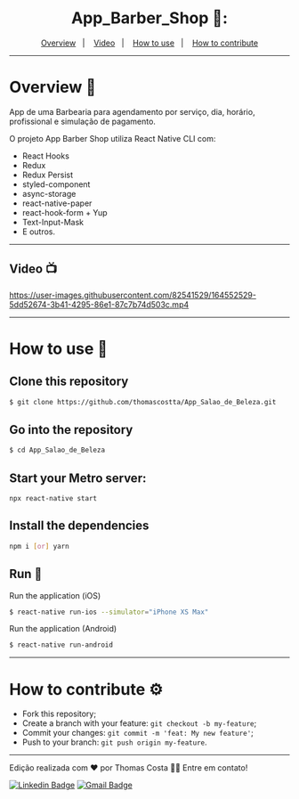 <h1 align="center">
  App_Barber_Shop 📑:
</h1>

<div align="center"></div>
  
<p align="center">
  <a href="#overview-book">Overview</a>&nbsp;&nbsp;&nbsp;|&nbsp;&nbsp;&nbsp;
  <a href="#video-tv">Video</a>&nbsp;&nbsp;&nbsp;|&nbsp;&nbsp;&nbsp;
  <a href="#how-to-use-toolbox">How to use</a>&nbsp;&nbsp;&nbsp;|&nbsp;&nbsp;&nbsp;
  <a href="#how-to-contribute-gear">How to contribute</a>
</p>

---------------------------

# Overview :book:
 <p>
  App de uma Barbearia para agendamento por serviço, dia, horário, profissional e simulação de pagamento.

  O projeto App Barber Shop utiliza React Native CLI com:
- React Hooks
- Redux
- Redux Persist
- styled-component
- async-storage
- react-native-paper
- react-hook-form + Yup
- Text-Input-Mask
- E outros.
 </p>

---------------------------

## Video :tv:

https://user-images.githubusercontent.com/82541529/164552529-5dd52674-3b41-4295-86e1-87c7b74d503c.mp4

---------------------------

# How to use :toolbox:

## Clone this repository
```bash
$ git clone https://github.com/thomascostta/App_Salao_de_Beleza.git
```
## Go into the repository
```bash
$ cd App_Salao_de_Beleza
```
## Start your Metro server:
`npx react-native start`

## Install the dependencies
```bash
npm i [or] yarn
```
  
## Run :iphone:
Run the application (iOS)
```bash
$ react-native run-ios --simulator="iPhone XS Max"
```
Run the application (Android)
```bash
$ react-native run-android
```
---

# How to contribute :gear:
- Fork this repository;
- Create a branch with your feature: `git checkout -b my-feature`;
- Commit your changes: `git commit -m 'feat: My new feature'`;
- Push to your branch: `git push origin my-feature`.

---


Edição realizada com ❤️ por Thomas Costa 👋🏽 Entre em contato!

[![Linkedin Badge](https://img.shields.io/badge/-Thomas-blue?style=flat-square&logo=Linkedin&logoColor=white&link=https://www.linkedin.com/in/tgmarinho/)](https://www.linkedin.com/in/thomasjeffcosta/) 
[![Gmail Badge](https://img.shields.io/badge/-thomas.jeffcosta@gmail.com-c14438?style=flat-square&logo=Gmail&logoColor=white&link=mailto:thomas.jeffcosta@gmail.com)](mailto:thomas.jeffcosta@gmail.com)
